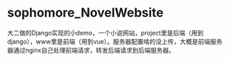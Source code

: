 # sophomore_NovelWebsite
大二做的Django实现的小demo，一个小说网站，project里是后端（用到django），www里是前端（用到vue）。服务器配置啥的没上传，大概是前端服务器通过nginx自己处理前端请求，转发后端请求到后端服务器。
